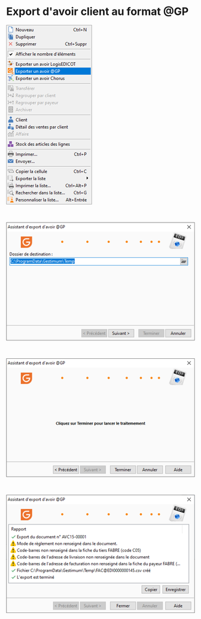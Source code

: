 # Export d'avoir client au format @GP
![](../assets/images/2/MenuContextuel.png)


 


![](../assets/images/2/Page1.png)


 


![](../assets/images/2/Page2.png)


 


![](../assets/images/2/Page3.png)


